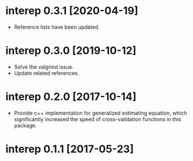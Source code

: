 # interep 0.3.1 [2020-04-19]

* Reference lists have been updated.

# interep 0.3.0 [2019-10-12]

* Solve the valgrind issue.
* Update related references.

# interep 0.2.0 [2017-10-14]

* Provide c++ implementation for generalized estimating equation, which significantly increased the speed of cross-validation functions in this package.

# interep 0.1.1 [2017-05-23]







